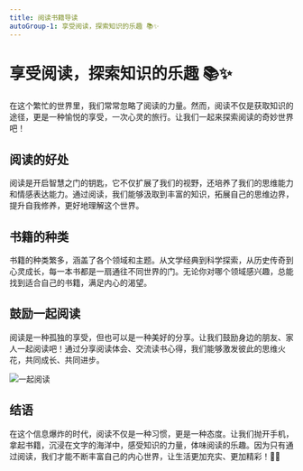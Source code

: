```yaml
---
title: 阅读书籍导读
autoGroup-1: 享受阅读，探索知识的乐趣 📚✨
---
```


# 享受阅读，探索知识的乐趣 📚✨

在这个繁忙的世界里，我们常常忽略了阅读的力量。然而，阅读不仅是获取知识的途径，更是一种愉悦的享受，一次心灵的旅行。让我们一起来探索阅读的奇妙世界吧！

## 阅读的好处

阅读是开启智慧之门的钥匙，它不仅扩展了我们的视野，还培养了我们的思维能力和情感表达能力。通过阅读，我们能够汲取到丰富的知识，拓展自己的思维边界，提升自我修养，更好地理解这个世界。

## 书籍的种类

书籍的种类繁多，涵盖了各个领域和主题。从文学经典到科学探索，从历史传奇到心灵成长，每一本书都是一扇通往不同世界的门。无论你对哪个领域感兴趣，总能找到适合自己的书籍，满足内心的渴望。

## 鼓励一起阅读

阅读是一种孤独的享受，但也可以是一种美好的分享。让我们鼓励身边的朋友、家人一起阅读吧！通过分享阅读体会、交流读书心得，我们能够激发彼此的思维火花，共同成长、共同进步。

![一起阅读](image1.jpg)

## 结语

在这个信息爆炸的时代，阅读不仅是一种习惯，更是一种态度。让我们抛开手机，拿起书籍，沉浸在文字的海洋中，感受知识的力量，体味阅读的乐趣。因为只有通过阅读，我们才能不断丰富自己的内心世界，让生活更加充实、更加精彩！📖💫